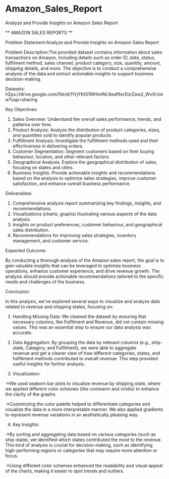 # Amazon_Sales_Report
Analyze and Provide Insights on Amazon Sales Report

 ** AMAZON SALES REPORTS **

Problem Statement:Analyze and Provide Insights on Amazon Sales Report

Problem Description:The provided dataset contains information about sales transactions on Amazon, including details such as order
ID, date, status, fulfilment method, sales channel, product category, size, quantity, amount, shipping details,
and more. The objective is to conduct a comprehensive analysis of the data and extract actionable insights to
support business decision-making.

Datasets: hƩps://drive.google.com/file/d/1YrjYKtS1WHmINL6eafRsrDzrZaw2_WvX/view?usp=sharing

Key Objectives:

1. Sales Overview: Understand the overall sales performance, trends, and patterns over time.
2. Product Analysis: Analyze the distribution of product categories, sizes, and quantities sold to identify popular
   products.
3. Fulfillment Analysis: Investigate the fulfillment methods used and their effectiveness in delivering orders.
4. Customer Segmentation: Segment customers based on their buying behaviour, location, and other relevant
   factors.
5. Geographical Analysis: Explore the geographical distribution of sales, focusing on states and cities.
6. Business Insights: Provide actionable insights and recommendations based on the analysis to optimize sales
   strategies, improve customer satisfaction, and enhance overall business performance.

Deliverables:

1. Comprehensive analysis report summarizing key findings, insights, and recommendations.
2. Visualizations (charts, graphs) illustrating various aspects of the data analysis.
3. Insights on product preferences, customer behaviour, and geographical sales distribution.
4. Recommendations for improving sales strategies, inventory management, and customer service.

Expected Outcome:

By conducting a thorough analysis of the Amazon sales report, the goal is to gain valuable insights that can be
leveraged to optimize business operations, enhance customer experience, and drive revenue growth. The
analysis should provide actionable recommendations tailored to the specific needs and challenges of the
business. 


Conclusion:

In this analysis, we've explored several ways to visualize and analyze data related to revenue and shipping states, focusing on:

1. Handling Missing Data: We cleaned the dataset by ensuring that necessary columns, like Fulfilment and Revenue, did not contain missing    values. This was an essential step to ensure our data analysis was accurate.

2. Data Aggregation: By grouping the data by relevant columns (e.g., ship-state, Category, and Fulfilment), we were able to aggregate    
   revenue and get a clearer view of how different categories, states, and fulfillment methods contributed to overall revenue. This step     provided useful insights for further analysis.

3. Visualization:

  ->We used seaborn bar plots to visualize revenue by shipping state, where we applied different color schemes (like coolwarm and 
    viridis) to enhance the clarity of the graphs.

  ->Customizing the color palette helped to differentiate categories and visualize the data in a more interpretable manner. We also 
    applied gradients to represent revenue variations in an aesthetically pleasing way.

4. Key Insights:

  ->By sorting and aggregating data based on various categories (such as ship-state), we identified which states contributed the most to 
    the revenue. This kind of analysis is crucial for decision-making, such as identifying high-performing regions or categories that may     require more attention or focus.

  ->Using different color schemes enhanced the readability and visual appeal of the charts, making it easier to spot trends and outliers.
